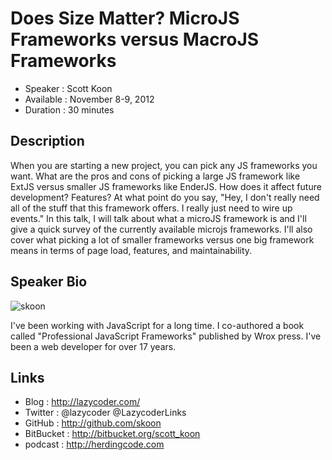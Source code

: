 Does Size Matter? MicroJS Frameworks versus MacroJS Frameworks
========================

* Speaker   : Scott Koon
* Available : November 8-9, 2012
* Duration  : 30 minutes

Description
-----------
When you are starting a new project, you can pick any JS frameworks you want. 
What are the pros and cons of picking a large JS framework like ExtJS versus smaller JS frameworks like EnderJS. How does it affect future development? Features?
At what point do you say, "Hey, I don't really need all of the stuff that this framework offers. I really just need to wire up events."
In this talk, I will talk about what a microJS framework is and I'll give a quick survey of the currently available microjs frameworks. I'll also cover what picking a lot of smaller frameworks versus one big framework means in terms of page load, features, and maintainability.
 

Speaker Bio
------------

![skoon](https://raw.github.com/cascadiajs/cascadiajs.github.com/master/proposal/images/skoon.jpg)


I've been working with JavaScript for a long time. I co-authored a book called "Professional JavaScript Frameworks" published by Wrox press. I've been a web developer for over 17 years. 


Links
-----
* Blog        : http://lazycoder.com/
* Twitter     : @lazycoder
              @LazycoderLinks
* GitHub      : http://github.com/skoon
* BitBucket   : http://bitbucket.org/scott_koon
* podcast     : http://herdingcode.com

